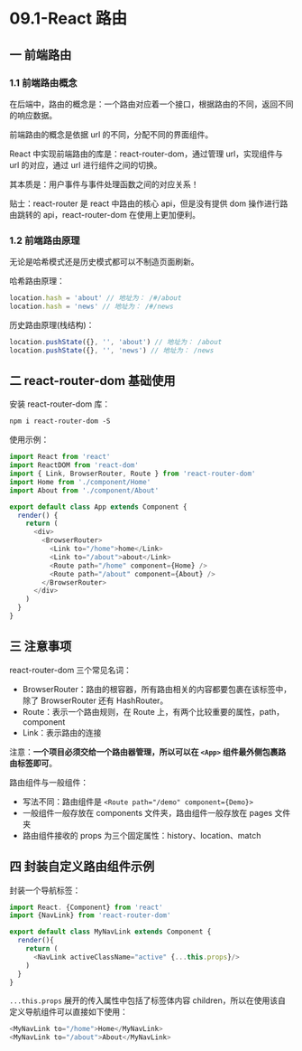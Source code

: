 # 09.1-React 路由

## 一 前端路由

### 1.1 前端路由概念

在后端中，路由的概念是：一个路由对应着一个接口，根据路由的不同，返回不同的响应数据。

前端路由的概念是依据 url 的不同，分配不同的界面组件。

React 中实现前端路由的库是：react-router-dom，通过管理 url，实现组件与 url 的对应，通过 url 进行组件之间的切换。

其本质是：用户事件与事件处理函数之间的对应关系！

贴士：react-router 是 react 中路由的核心 api，但是没有提供 dom 操作进行路由跳转的 api，react-router-dom 在使用上更加便利。

### 1.2 前端路由原理

无论是哈希模式还是历史模式都可以不制造页面刷新。

哈希路由原理：

```js
location.hash = 'about' // 地址为： /#/about
location.hash = 'news' // 地址为： /#/news
```

历史路由原理(栈结构)：

```js
location.pushState({}, '', 'about') // 地址为： /about
location.pushState({}, '', 'news') // 地址为： /news
```

## 二 react-router-dom 基础使用

安装 react-router-dom 库：

```txt
npm i react-router-dom -S
```

使用示例：

```js
import React from 'react'
import ReactDOM from 'react-dom'
import { Link, BrowserRouter, Route } from 'react-router-dom'
import Home from './component/Home'
import About from './component/About'

export default class App extends Component {
  render() {
    return (
      <div>
        <BrowserRouter>
          <Link to="/home">home</Link>
          <Link to="/about">about</Link>
          <Route path="/home" component={Home} />
          <Route path="/about" component={About} />
        </BrowserRouter>
      </div>
    )
  }
}
```

## 三 注意事项

react-router-dom 三个常见名词：

- BrowserRouter：路由的根容器，所有路由相关的内容都要包裹在该标签中，除了 BrowserRouter 还有 HashRouter。
- Route：表示一个路由规则，在 Route 上，有两个比较重要的属性，path，component
- Link：表示路由的连接

注意：**一个项目必须交给一个路由器管理，所以可以在 `<App>` 组件最外侧包裹路由标签即可**。

路由组件与一般组件：

- 写法不同：路由组件是 `<Route path="/demo" component={Demo}>`
- 一般组件一般存放在 components 文件夹，路由组件一般存放在 pages 文件夹
- 路由组件接收的 props 为三个固定属性：history、location、match

## 四 封装自定义路由组件示例

封装一个导航标签：

```js
import React. {Component} from 'react'
import {NavLink} from 'react-router-dom'

export default class MyNavLink extends Component {
  render(){
    return (
      <NavLink activeClassName="active" {...this.props}/>
    )
  }
}
```

`...this.props` 展开的传入属性中包括了标签体内容 children，所以在使用该自定义导航组件可以直接如下使用：

```js
<MyNavLink to="/home">Home</MyNavLink>
<MyNavLink to="/about">About</MyNavLink>
```
